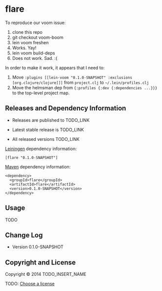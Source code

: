 # flare

To reproduce our voom issue:

1. clone this repo
2. git checkout voom-boom
3. lein voom freshen
 1. Works. Yay!
4. lein voom build-deps
 1. Does not work. Sad. :(

In order to make it work, it appears that I need to:

1. Move ```:plugins [[lein-voom "0.1.0-SNAPSHOT" :exclusions [org.clojure/clojure]]]``` from ```project.clj``` to ```~/.lein/profiles.clj```
2. Move the helmsman dep from ```{:profiles {:dev {:dependencies ...}}}``` to the
   top-level project map.

## Releases and Dependency Information

* Releases are published to TODO_LINK

* Latest stable release is TODO_LINK

* All released versions TODO_LINK

[Leiningen] dependency information:

    [flare "0.1.0-SNAPSHOT"]

[Maven] dependency information:

    <dependency>
      <groupId>flare</groupId>
      <artifactId>flare</artifactId>
      <version>0.1.0-SNAPSHOT</version>
    </dependency>

[Leiningen]: http://leiningen.org/
[Maven]: http://maven.apache.org/



## Usage

TODO



## Change Log

* Version 0.1.0-SNAPSHOT



## Copyright and License

Copyright © 2014 TODO_INSERT_NAME

TODO: [Choose a license](http://choosealicense.com/)
